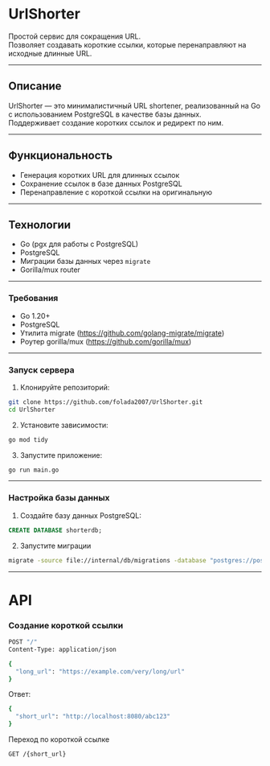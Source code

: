 # UrlShorter

Простой сервис для сокращения URL.  
Позволяет создавать короткие ссылки, которые перенаправляют на исходные длинные URL.

---

## Описание

UrlShorter — это минималистичный URL shortener, реализованный на Go с использованием PostgreSQL в качестве базы данных.  
Поддерживает создание коротких ссылок и редирект по ним.

---

## Функциональность

- Генерация коротких URL для длинных ссылок
- Сохранение ссылок в базе данных PostgreSQL
- Перенаправление с короткой ссылки на оригинальную

---

## Технологии

- Go (pgx для работы с PostgreSQL)
- PostgreSQL
- Миграции базы данных через `migrate`
- Gorilla/mux router

---

### Требования

- Go 1.20+  
- PostgreSQL  
- Утилита migrate (https://github.com/golang-migrate/migrate)
- Роутер gorilla/mux (https://github.com/gorilla/mux)

---

### Запуск сервера
1. Клонируйте репозиторий:
```bash
git clone https://github.com/folada2007/UrlShorter.git
cd UrlShorter
```
2. Установите зависимости:
```bash
go mod tidy
```
3. Запустите приложение:
```bash
go run main.go
```

---

### Настройка базы данных

1. Создайте базу данных PostgreSQL:

```sql
CREATE DATABASE shorterdb;
```

2. Запустите миграции
```bash
migrate -source file://internal/db/migrations -database "postgres://postgres:yourpassword@localhost:5432/shorterdb?search_path=public" up
```

---

# API

### Создание короткой ссылки
```bash
POST "/"
Content-Type: application/json

{
  "long_url": "https://example.com/very/long/url"
}
```
Ответ:
```bash
{
  "short_url": "http://localhost:8080/abc123"
}
```
Переход по короткой ссылке
```bash
GET /{short_url}
```

